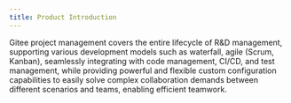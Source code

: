 ```yaml
---
title: Product Introduction
---
```


Gitee project management covers the entire lifecycle of R&D management, supporting various development models such as waterfall, agile (Scrum, Kanban), seamlessly integrating with code management, CI/CD, and test management, while providing powerful and flexible custom configuration capabilities to easily solve complex collaboration demands between different scenarios and teams, enabling efficient teamwork.
